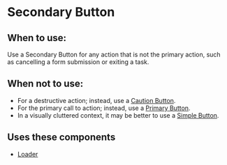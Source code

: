 # Secondary Button

## When to use:
Use a Secondary Button for any action that is not the primary action, such as cancelling a form submission or exiting a task.

## When not to use:
- For a destructive action; instead, use a [Caution Button](/components/detail/caution-button).
- For the primary call to action; instead, use a [Primary Button](/components/detail/primary-button).
- In a visually cluttered context, it may be better to use a [Simple Button](/components/detail/simple-button).


## Uses these components
- [Loader](/components/detail/loader)